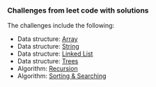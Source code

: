### Challenges from leet code with solutions

The challenges include the following:

- Data structure: [Array](https://leetcode.com/tag/array/)
- Data structure: [String](https://leetcode.com/tag/string/)
- Data structure: [Linked List](https://leetcode.com/tag/linked-list/)
- Data structure: [Trees](https://leetcode.com/problem-list/tree/)
- Algorithm: [Recursion](https://leetcode.com/tag/recursion/)
- Algorithm: [Sorting & Searching](https://leetcode.com/tag/sorting/)
